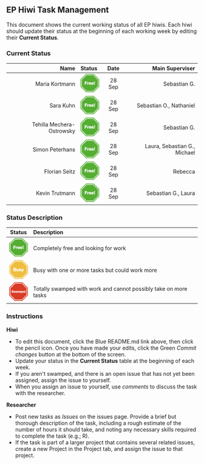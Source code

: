 ## EP Hiwi Task Management

This document shows the current working status of all EP hiwis. Each hiwi should update their status at the beginning of each working week by editing their **Current Status**.

### Current Status

| Name   |  Status |    Date      |  Main Superviser |
|----------:|:-----|:-----:|----------:|
|Maria Kortmann | <img width=50px src="images/free.png"> |    28 Sep| Sebastian G.  |
| Sara Kuhn | <img width=50px src="images/free.png"> | 28 Sep| Sebastian O., Nathaniel  |
| Tehilla Mechera-Ostrowsky | <img width=50px src="images/free.png"> |    28 Sep |Sebastian G. |
| Simon Peterhans  |  <img width=50px src="images/free.png">   |   28 Sep| Laura, Sebastian G., Michael |
| Florian Seitz |<img width=50px src="images/free.png"> |    28 Sep| Rebecca  |
| Kevin Trutmann  | <img width=50px src="images/free.png"> |    28 Sep| Sebastian G., Laura |

### Status Description

| Status|      Description      |  
|----------|:-------------|
| <img width=50px src="images/free.png">|  Completely free and looking for work |
| <img width=50px src="images/busy.png">|  Busy with one or more tasks but could work more | 
| <img width=50px src="images/swamped.png">|  Totally swamped with work and cannot possibly take on more tasks  | 


### Instructions

**Hiwi**

- To edit this document, click the Blue README.md link above, then click the pencil icon. Once you have made your edits, click the Green *Commit changes* button at the bottom of the screen.
- Update your status in the **Current Status** table at the beginning of each week.
- If you aren't swamped, and there is an open issue that has not yet been assigned, assign the issue to yourself.
- When you assign an issue to yourself, use *comments* to discuss the task with the researcher.

**Researcher**

- Post new tasks as *Issues* on the issues page. Provide a brief but thorough description of the task, including a rough estimate of the number of hours it should take, and noting any necessary skills required to complete the task (e.g.; R).
- If the task is part of a larger project that contains several related issues, create a new Project in the Project tab, and assign the issue to that project.
